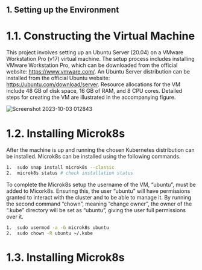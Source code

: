 ## 1. Setting up the Environment

# 1.1. Constructing the Virtual Machine


This project involves setting up an Ubuntu Server (20.04) on a VMware Workstation Pro (v17) virtual machine. The setup process includes installing VMware Workstation Pro, which can be downloaded from the official website: https://www.vmware.com/. An Ubuntu Server distribution can be installed from the official Ubuntu website: https://ubuntu.com/download/server. Resource allocations for the VM include 48 GB of disk space, 16 GB of RAM, and 8 CPU cores. Detailed steps for creating the VM are illustrated in the accompanying figure.


![Screenshot 2023-10-03 012843](https://github.com/user-attachments/assets/4f814bd3-2d9c-4c5f-a381-703eb711aa58)


# 1.2. Installing Microk8s

After the machine is up and running the chosen Kubernetes distribution can be installed. Microk8s can be installed using the following commands. 


```bash
1.  sudo snap install microk8s --classic
2.  microk8s status # check installation status
```

To complete the Microk8s setup the username of the VM, “ubuntu”, must be added to Micork8s. Ensuring this, the user “ubuntu” will have permissions granted to interact with the cluster and to be able to manage it. By running the second command “chown”, meaning “change owner”, the owner of the “.kube” directory will be set as “ubuntu”, giving the user full permissions over it.

```bash
1.	sudo usermod -a -G microk8s ubuntu
2.	sudo chown -R ubuntu ~/.kube
```


# 1.3. Installing Microk8s

